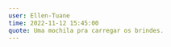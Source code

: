 ```yaml
---
user: Ellen-Tuane
time: 2022-11-12 15:45:00
quote: Uma mochila pra carregar os brindes.
---
```

